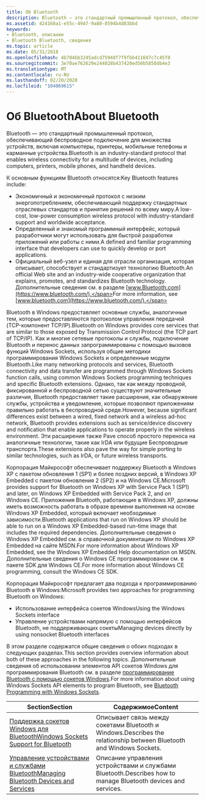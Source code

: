 ```yaml
---
title: Об Bluetooth
description: Bluetooth — это стандартный промышленный протокол, обеспечивающий беспроводное подключение для множества устройств, включая компьютеры, принтеры, мобильные телефоны и карманные устройства.
ms.assetid: 424168a1-e55c-4947-9a80-8594b4d83bbd
keywords:
- Bluetooth, описание
- Bluetooth Bluetooth, сведения
ms.topic: article
ms.date: 05/31/2018
ms.openlocfilehash: 4b704bb3245adcd75948f7f9fbb411697c7c45f0
ms.sourcegitcommit: 3e70ae762629e244028b437420ed50b5850db4e3
ms.translationtype: MT
ms.contentlocale: ru-RU
ms.lasthandoff: 02/20/2020
ms.locfileid: "104069615"
---
```

# <a name="about-bluetooth"></a><span data-ttu-id="e916f-105">Об Bluetooth</span><span class="sxs-lookup"><span data-stu-id="e916f-105">About Bluetooth</span></span>

<span data-ttu-id="e916f-106">Bluetooth — это стандартный промышленный протокол, обеспечивающий беспроводное подключение для множества устройств, включая компьютеры, принтеры, мобильные телефоны и карманные устройства.</span><span class="sxs-lookup"><span data-stu-id="e916f-106">Bluetooth is an industry-standard protocol that enables wireless connectivity for a multitude of devices, including computers, printers, mobile phones, and handheld devices.</span></span>

<span data-ttu-id="e916f-107">К основным функциям Bluetooth относятся:</span><span class="sxs-lookup"><span data-stu-id="e916f-107">Key Bluetooth features include:</span></span>

-   <span data-ttu-id="e916f-108">Экономичный и экономичный протокол с низким энергопотреблением, обеспечивающий поддержку стандартных отраслевых стандартов и принятие решений по всему миру.</span><span class="sxs-lookup"><span data-stu-id="e916f-108">A low-cost, low-power consumption wireless protocol with industry-standard support and worldwide acceptance.</span></span>
-   <span data-ttu-id="e916f-109">Определенный и знакомый программный интерфейс, который разработчики могут использовать для быстрой разработки приложений или работы с ними.</span><span class="sxs-lookup"><span data-stu-id="e916f-109">A defined and familiar programming interface that developers can use to quickly develop or port applications.</span></span>
-   <span data-ttu-id="e916f-110">Официальный веб-узел и единая для отрасли организация, которая описывает, способствует и стандартизует технологию Bluetooth.</span><span class="sxs-lookup"><span data-stu-id="e916f-110">An official Web site and an industry-wide cooperative organization that explains, promotes, and standardizes Bluetooth technology.</span></span> <span data-ttu-id="e916f-111">Дополнительные сведения см. в разделе [www.Bluetooth.com](https://www.bluetooth.com/).</span><span class="sxs-lookup"><span data-stu-id="e916f-111">For more information, see [www.bluetooth.com](https://www.bluetooth.com/).</span></span>

<span data-ttu-id="e916f-112">Bluetooth в Windows предоставляет основные службы, аналогичные тем, которые предоставляются протоколом управления передачей (TCP-компонент TCP/IP).</span><span class="sxs-lookup"><span data-stu-id="e916f-112">Bluetooth on Windows provides core services that are similar to those exposed by Transmission Control Protocol (the TCP part of TCP/IP).</span></span> <span data-ttu-id="e916f-113">Как и многие сетевые протоколы и службы, подключение Bluetooth и перенос данных запрограммированы с помощью вызовов функций Windows Sockets, используя общие методики программирования Windows Sockets и определенные модули Bluetooth.</span><span class="sxs-lookup"><span data-stu-id="e916f-113">Like many networking protocols and services, Bluetooth connectivity and data transfer are programmed through Windows Sockets function calls, using common Windows Sockets programming techniques and specific Bluetooth extensions.</span></span> <span data-ttu-id="e916f-114">Однако, так как между проводной, фиксированной и беспроводной сетью существуют значительные различия, Bluetooth предоставляет такие расширения, как обнаружение службы, устройства и уведомление, которые позволяют приложениям правильно работать в беспроводной среде.</span><span class="sxs-lookup"><span data-stu-id="e916f-114">However, because significant differences exist between a wired, fixed network and a wireless ad-hoc network, Bluetooth provides extensions such as service/device discovery and notification that enable applications to operate properly in the wireless environment.</span></span> <span data-ttu-id="e916f-115">Эти расширения также Pave способ простого переноса на аналогичные технологии, такие как IrDA или будущие Беспроводные транспорта.</span><span class="sxs-lookup"><span data-stu-id="e916f-115">These extensions also pave the way for simple porting to similar technologies, such as IrDA, or future wireless transports.</span></span>

<span data-ttu-id="e916f-116">Корпорация Майкрософт обеспечивает поддержку Bluetooth в Windows XP с пакетом обновления 1 (SP1) и более поздних версий, в Windows XP Embedded с пакетом обновления 2 (SP2) и на Windows CE.</span><span class="sxs-lookup"><span data-stu-id="e916f-116">Microsoft provides support for Bluetooth on Windows XP with Service Pack 1 (SP1) and later, on Windows XP Embedded with Service Pack 2, and on Windows CE.</span></span> <span data-ttu-id="e916f-117">Приложения Bluetooth, работающие в Windows XP, должны иметь возможность работать в образе времени выполнения на основе Windows XP Embedded, который включает необходимые зависимости.</span><span class="sxs-lookup"><span data-stu-id="e916f-117">Bluetooth applications that run on Windows XP should be able to run on a Windows XP Embedded-based run-time image that includes the required dependencies.</span></span> <span data-ttu-id="e916f-118">Дополнительные сведения о Windows XP Embedded см. в справочной документации по Windows XP Embedded на сайте MSDN.</span><span class="sxs-lookup"><span data-stu-id="e916f-118">For more information about Windows XP Embedded, see the Windows XP Embedded Help documentation on MSDN.</span></span> <span data-ttu-id="e916f-119">Дополнительные сведения о Windows CE программировании см. в пакете SDK для Windows CE.</span><span class="sxs-lookup"><span data-stu-id="e916f-119">For more information about Windows CE programming, consult the Windows CE SDK.</span></span>

<span data-ttu-id="e916f-120">Корпорация Майкрософт предлагает два подхода к программированию Bluetooth в Windows:</span><span class="sxs-lookup"><span data-stu-id="e916f-120">Microsoft provides two approaches for programming Bluetooth on Windows:</span></span>

-   <span data-ttu-id="e916f-121">Использование интерфейса сокетов Windows</span><span class="sxs-lookup"><span data-stu-id="e916f-121">Using the Windows Sockets interface</span></span>
-   <span data-ttu-id="e916f-122">Управление устройствами напрямую с помощью интерфейсов Bluetooth, не поддерживающих сокеты</span><span class="sxs-lookup"><span data-stu-id="e916f-122">Managing devices directly by using nonsocket Bluetooth interfaces</span></span>

<span data-ttu-id="e916f-123">В этом разделе содержатся общие сведения о обоих подходах в следующих разделах.</span><span class="sxs-lookup"><span data-stu-id="e916f-123">This section provides overview information about both of these approaches in the following topics.</span></span> <span data-ttu-id="e916f-124">Дополнительные сведения об использовании элементов API сокетов Windows для программирования Bluetooth см. в разделе [программирование Bluetooth с помощью сокетов Windows](bluetooth-programming-with-windows-sockets.md).</span><span class="sxs-lookup"><span data-stu-id="e916f-124">For more information about using Windows Sockets API elements to program Bluetooth, see [Bluetooth Programming with Windows Sockets](bluetooth-programming-with-windows-sockets.md).</span></span>



| <span data-ttu-id="e916f-125">Section</span><span class="sxs-lookup"><span data-stu-id="e916f-125">Section</span></span>                                                                                | <span data-ttu-id="e916f-126">Содержимое</span><span class="sxs-lookup"><span data-stu-id="e916f-126">Content</span></span>                                                           |
|----------------------------------------------------------------------------------------|-------------------------------------------------------------------|
| [<span data-ttu-id="e916f-127">Поддержка сокетов Windows для Bluetooth</span><span class="sxs-lookup"><span data-stu-id="e916f-127">Windows Sockets Support for Bluetooth</span></span>](windows-sockets-support-for-bluetooth.md)     | <span data-ttu-id="e916f-128">Описывает связь между сокетами Bluetooth и Windows.</span><span class="sxs-lookup"><span data-stu-id="e916f-128">Describes the relationship between Bluetooth and Windows Sockets.</span></span> |
| [<span data-ttu-id="e916f-129">Управление устройствами и службами Bluetooth</span><span class="sxs-lookup"><span data-stu-id="e916f-129">Managing Bluetooth Devices and Services</span></span>](managing-bluetooth-devices-and-services.md) | <span data-ttu-id="e916f-130">Описание управления устройствами и службами Bluetooth.</span><span class="sxs-lookup"><span data-stu-id="e916f-130">Describes how to manage Bluetooth devices and services.</span></span>           |



 

 

 




